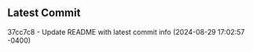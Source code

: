 
## Latest Commit
37cc7c8 - Update README with latest commit info (2024-08-29 17:02:57 -0400) <Yunxi-Zhou>
